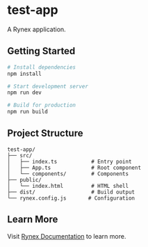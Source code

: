 # test-app

A Rynex application.

## Getting Started

```bash
# Install dependencies
npm install

# Start development server
npm run dev

# Build for production
npm run build
```

## Project Structure

```
test-app/
├── src/
│   ├── index.ts           # Entry point
│   ├── App.ts             # Root component
│   └── components/        # Components
├── public/
│   └── index.html         # HTML shell
├── dist/                  # Build output
└── rynex.config.js       # Configuration
```

## Learn More

Visit [Rynex Documentation](https://github.com/rynex) to learn more.
